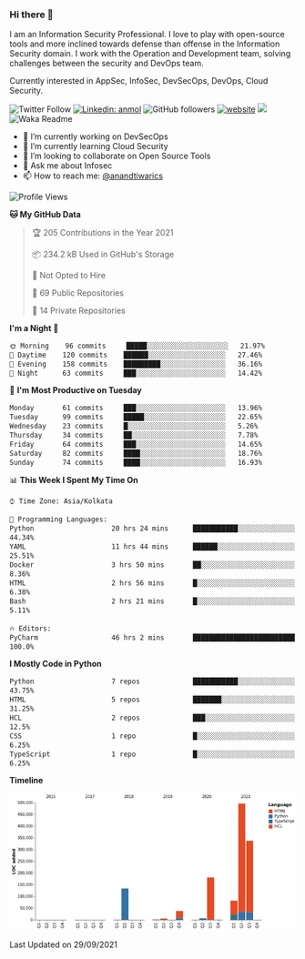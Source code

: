 ### Hi there 👋

I am an Information Security Professional. I love to play with open-source tools and more inclined towards defense than offense in the Information Security domain. I work with the Operation and Development team, solving challenges between the security and DevOps team.

Currently interested in AppSec, InfoSec, DevSecOps, DevOps, Cloud Security.

![Twitter Follow](https://img.shields.io/twitter/follow/anandtiwarics?label=Follow)
[![Linkedin: anmol](https://img.shields.io/badge/-anand-blue?style=flat-square&logo=Linkedin&logoColor=white&link=https://www.linkedin.com/in/anandsundartiwari/)](https://www.linkedin.com/in/anandsundartiwari/)
![GitHub followers](https://img.shields.io/github/followers/anandtiwarics?label=Follow&style=social)
[![website](https://img.shields.io/badge/Website-46a2f1.svg?&style=flat-square&logo=Google-Chrome&logoColor=white&link=https://anandtiwari.info/)](https://anandtiwari.info/)
![](https://visitor-badge.glitch.me/badge?page_id=anandtiwiarcs.anandtiwarics)
![Waka Readme](https://github.com/anandtiwarics/anandtiwarics/workflows/Waka%20Readme/badge.svg)

- 🔭 I’m currently working on DevSecOps 
- 🌱 I’m currently learning Cloud Security
- 👯 I’m looking to collaborate on Open Source Tools
- 💬 Ask me about Infosec
- 📫 How to reach me: [@anandtiwarics](https://twitter.com/anandtiwarics)

<!--
**anandtiwarics/anandtiwarics** is a ✨ _special_ ✨ repository because its `README.md` (this file) appears on your GitHub profile.

Here are some ideas to get you started:

- 🔭 I’m currently working on ...
- 🌱 I’m currently learning ...
- 👯 I’m looking to collaborate on ...
- 🤔 I’m looking for help with ...
- 💬 Ask me about ...
- 📫 How to reach me: ...
- 😄 Pronouns: ...
- ⚡ Fun fact: ...
-->

<!--START_SECTION:waka-->
![Profile Views](http://img.shields.io/badge/Profile%20Views-0-blue)

**🐱 My GitHub Data** 

> 🏆 205 Contributions in the Year 2021
 > 
> 📦 234.2 kB Used in GitHub's Storage 
 > 
> 🚫 Not Opted to Hire
 > 
> 📜 69 Public Repositories 
 > 
> 🔑 14 Private Repositories  
 > 
**I'm a Night 🦉** 

```text
🌞 Morning    96 commits     █████░░░░░░░░░░░░░░░░░░░░   21.97% 
🌆 Daytime    120 commits    ██████░░░░░░░░░░░░░░░░░░░   27.46% 
🌃 Evening    158 commits    █████████░░░░░░░░░░░░░░░░   36.16% 
🌙 Night      63 commits     ███░░░░░░░░░░░░░░░░░░░░░░   14.42%

```
📅 **I'm Most Productive on Tuesday** 

```text
Monday       61 commits     ███░░░░░░░░░░░░░░░░░░░░░░   13.96% 
Tuesday      99 commits     █████░░░░░░░░░░░░░░░░░░░░   22.65% 
Wednesday    23 commits     █░░░░░░░░░░░░░░░░░░░░░░░░   5.26% 
Thursday     34 commits     ██░░░░░░░░░░░░░░░░░░░░░░░   7.78% 
Friday       64 commits     ███░░░░░░░░░░░░░░░░░░░░░░   14.65% 
Saturday     82 commits     ████░░░░░░░░░░░░░░░░░░░░░   18.76% 
Sunday       74 commits     ████░░░░░░░░░░░░░░░░░░░░░   16.93%

```


📊 **This Week I Spent My Time On** 

```text
⌚︎ Time Zone: Asia/Kolkata

💬 Programming Languages: 
Python                   20 hrs 24 mins      ███████████░░░░░░░░░░░░░░   44.34% 
YAML                     11 hrs 44 mins      ██████░░░░░░░░░░░░░░░░░░░   25.51% 
Docker                   3 hrs 50 mins       ██░░░░░░░░░░░░░░░░░░░░░░░   8.36% 
HTML                     2 hrs 56 mins       █░░░░░░░░░░░░░░░░░░░░░░░░   6.38% 
Bash                     2 hrs 21 mins       █░░░░░░░░░░░░░░░░░░░░░░░░   5.11%

🔥 Editors: 
PyCharm                  46 hrs 2 mins       █████████████████████████   100.0%

```

**I Mostly Code in Python** 

```text
Python                   7 repos             ███████████░░░░░░░░░░░░░░   43.75% 
HTML                     5 repos             ███████░░░░░░░░░░░░░░░░░░   31.25% 
HCL                      2 repos             ███░░░░░░░░░░░░░░░░░░░░░░   12.5% 
CSS                      1 repo              █░░░░░░░░░░░░░░░░░░░░░░░░   6.25% 
TypeScript               1 repo              █░░░░░░░░░░░░░░░░░░░░░░░░   6.25%

```


**Timeline**

![Chart not found](https://raw.githubusercontent.com/anandtiwarics/anandtiwarics/master/charts/bar_graph.png) 


 Last Updated on 29/09/2021
<!--END_SECTION:waka-->
